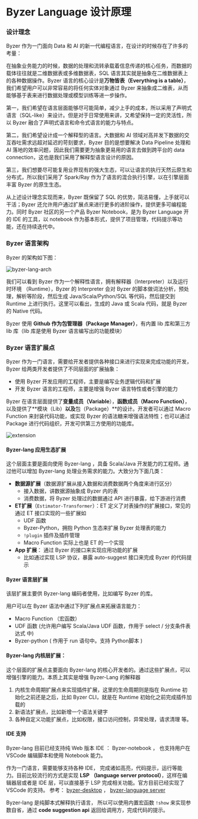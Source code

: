 # Byzer Language 设计原理

### 设计理念

Byzer 作为一门面向 Data 和 AI 的新一代编程语言，在设计的时候存在了许多的考量：

在抽象业务能力的时候，数据的处理和流转承载着信息传递的核心任务，而数据的载体往往就是二维数据表或多维数据表，SQL 语言其实就是抽象在二维数据表上的各种数据操作。Byzer 语言的核心设计是**万物皆表（Everything is a table）**，我们希望用户可以非常容易的将任何实体对象通过 Byzer 来抽象成二维表，从而能够基于表来进行数据处理或模型训练等进一步操作。

第一，我们希望在语言层面能够尽可能简单，减少上手的成本，所以采用了声明式语言（SQL-like）来设计。但是对于日常使用来讲，又希望保持一定的灵活性，所以 Byzer 融合了声明式语言和命令式语言的能力与特点。

第二，我们希望设计成一个解释型的语言。大数据和 AI 领域对高并发下数据的交互吞吐需求远超对延迟的苛刻要求，Byzer 目的是想要解决 Data Pipeline 处理和 AI 落地的效率问题，因此我们需要更为抽象更易用的语言去做到跨平台的 data connection，这也是我们采用了解释型语言设计的原因。

第三，我们想要尽可能复用业界现有的强大生态，可以让语言的执行天然云原生和分布式，所以我们采用了 Spark/Ray 作为了语言的混合执行引擎，以在引擎层面丰富 Byzer 的原生生态。


从上述设计理念实现而来，Byzer 既保留了 SQL 的优势，简洁易懂，上手就可以干活；Byzer 还允许用户通过扩展点来进行更多的进阶操作，提供更多可编程能力。同时 Byzer 社区的另一个产品 Byzer Notebook，是为 Byzer Language 开的 IDE 的工具，以 notebook 作为基本形式，提供了项目管理，代码提示等功能，还在持续迭代中。


### Byzer 语言架构

Byzer 的架构如下图：

![byzer-lang-arch](images/byzer-arch.png)

我们可以看到 Byzer 作为一个解释性语言，拥有解释器（Interpreter）以及运行时环境 （Runtime），Byzer 的 Interpreter 会对 Byzer 的脚本做词法分析，预处理，解析等阶段，然后生成 Java/Scala/Python/SQL 等代码，然后提交到 Runtime 上进行执行。这里可以看出，生成的 Java 或 Scala 代码，就是 Byzer 的 Native 代码。

Byzer 使用 **Github 作为包管理器（Package Manager）**，有内置 lib 库和第三方 lib 库（lib 库是使用 Byzer 语言编写出的功能模块）

### Byzer 语言扩展点

Byzer 作为一门语言，需要给开发者提供各种接口来进行实现来完成功能的开发，Byzer 给两类开发者提供了不同层面的扩展抽象：
- 使用 Byzer 开发应用的工程师，主要是编写业务逻辑代码和扩展
- 开发 Byzer 语言的工程师，主要是增强 Byzer 语言特性或者引擎的能力


Byzer 在语言层面提供了**变量成员（Variable**），**函数成员（Macro Function）**，以及提供了**模块（Lib）**以及**包（Package）**的设计。开发者可以通过 Macro Function 来封装代码功能，或实现 Byzer 的语法糖来增强语法特性；也可以通过 Package 进行代码组织，开发可供第三方使用的功能库。

![extension](images/extension.jpg)



#### Byzer-lang 应用生态扩展

这个层面主要是面向使用 Byzer-lang ，具备 Scala/Java 开发能力的工程师。通过他可以增加 Byzer-lang 处理业务需求的能力。大致分为下面几类：

- **数据源扩展**（数据源扩展从接入数据和消费数据两个角度来进行区分）
  - 接入数据，讲数据源抽象成 Byzer 内的表
  - 消费数据，将 Byzer 处理过的数据通过 API 进行暴露，给下游进行消费
- **ET扩展**（`Estimator-Transformer`）：ET 定义了对表操作的扩展接口，常见的通过 ET 接口实现的一些扩展如
  - UDF 函数
  - Byzer-Python，拥抱 Python 生态来扩展 Byzer 处理表的能力
  - `!plugin` 插件及插件管理
  - Macro Function 实际上也是 ET 的一个实现
- **App 扩展**： 通过 Byzer 的接口来实现应用功能的扩展
  - 比如通过实现 LSP 协议，暴露 auto-suggest 接口来完成 Byzer 的代码提示

#### Byzer 语言层扩展

该层扩展主要供 Byzer-lang 编码者使用，比如编写 Byzer 的库。

用户可以在 Byzer 语法中通过下列扩展点来拓展语言能力：
- Macro Function （宏函数）
- UDF 函数  (允许用户编写 Scala/Java UDF 函数，作用于 select / 分支条件表达式 中)
- Byzer-python ( 作用于 run 语句中。支持 Python脚本 )

#### Byzer-lang 内核层扩展：

这个层面的扩展点主要面向 Byzer-lang 的核心开发者的。通过这些扩展点，可以增强引擎的能力。本质上其实是增强 Byzer-Lang 的解释器

1. 内核生命周期扩展点来实现插件扩展，这里的生命周期则是指在 Runtime 初始化之前还是之后，比如 Byzer CLI，就是在 Runtime 初始化之前完成插件加载的
2. 新语法扩展点，比如新增一个语法关键字
3. 各种自定义功能扩展点，比如权限，接口访问控制，异常处理，请求清理 等。

#### IDE 支持  

Byzer-lang 目前已经支持纯 Web 版本 IDE ： Byzer-notebook ， 也支持用户在 VSCode 编辑脚本和使用 Notebook 能力。

作为一门语言，需要能够支持各种 IDE， 完成诸如高亮，代码提示，运行等能力。目前比较流行的方式是实现 **LSP （language server protocol）**，这样在编辑器层或者是 IDE 层，可以直接基于 LSP 完成相关功能。官方目前已经实现了 VSCode 的支持。 参考： [byzer-desktop](https://github.com/byzer-org/byzer-desktop) ， [byzer-language server](https://github.com/byzer-org/byzer-extension/tree/master/mlsql-language-server)

Byzer-lang 是纯脚本式解释执行语言， 所以可以使用内置宏函数 `!show` 来实现参数自省，通过 **code suggestion api** 返回给调用方，完成代码的提示。
